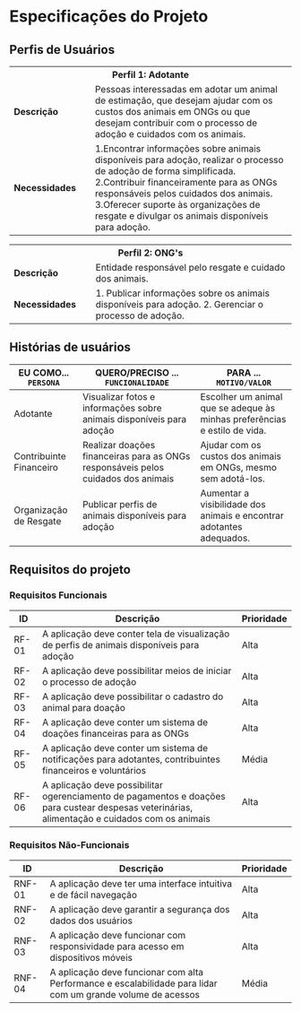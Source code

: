 # Especificações do Projeto

## Perfis de Usuários

<table>
<tbody>
<tr>
<th colspan="2">Perfil 1: Adotante </th>
</tr>
<tr>
<td width="150px"><b>Descrição</b></td>
<td width="600px">
Pessoas interessadas em adotar um animal de estimação, que desejam
ajudar com os custos dos animais em ONGs ou que desejam contribuir
com o processo de adoção e cuidados com os animais.
</td>
</tr>
<tr>
<td><b>Necessidades</b></td>
<td>
1.Encontrar informações sobre animais disponíveis para adoção, realizar o
processo de adoção de forma simplificada.
2.Contribuir financeiramente para as ONGs responsáveis pelos cuidados
dos animais.
3.Oferecer suporte às organizações de resgate e divulgar os animais
disponíveis para adoção.

</td>
</tr>
</tbody>
</table>

<table>
<tbody>
<tr>
<th colspan="2">Perfil 2: ONG's </th>
</tr>
<tr>
<td width="150px"><b>Descrição</b></td>
<td width="600px">
Entidade responsável pelo resgate e cuidado dos animais. 
</td>
</tr>
<tr>
<td><b>Necessidades</b></td>
<td>
1. Publicar informações sobre os animais disponíveis para adoção.
2. Gerenciar o processo de adoção.
</td>
</tr>
</tbody>
</table>

## Histórias de usuários

| EU COMO... `PERSONA`    | QUERO/PRECISO ... `FUNCIONALIDADE`                                                | PARA ... `MOTIVO/VALOR`                                                   |
| ----------------------- | --------------------------------------------------------------------------------- | ------------------------------------------------------------------------- |
| Adotante                | Visualizar fotos e informações sobre animais disponíveis para adoção              | Escolher um animal que se adeque às minhas preferências e estilo de vida. |
| Contribuinte Financeiro | Realizar doações financeiras para as ONGs responsáveis pelos cuidados dos animais | Ajudar com os custos dos animais em ONGs, mesmo sem adotá-los.            |
| Organização de Resgate  | Publicar perfis de animais disponíveis para adoção                                | Aumentar a visibilidade dos animais e encontrar adotantes adequados.      |

## Requisitos do projeto

### Requisitos Funcionais

|ID    | Descrição                                                                                                                                     | Prioridade |
| ---- | --------------------------------------------------------------------------------------------------------------------------------------------- | ---------- |
|RF-01 | A aplicação deve conter tela de visualização de perfis de animais disponíveis para adoção | Alta |
|RF-02 | A aplicação deve possibilitar meios de iniciar o processo de adoção |Alta |
|RF-03 | A aplicação deve possibilitar o cadastro do animal para doação | Alta |
|RF-04 | A aplicação deve conter um sistema de doações financeiras para as ONGs | Alta |
|RF-05 | A aplicação deve conter um sistema de notificações para adotantes, contribuintes financeiros e voluntários | Média |
|RF-06 | A aplicação deve possibilitar ogerenciamento de pagamentos e doações para custear despesas veterinárias, alimentação e cuidados com os animais | Alta |

### Requisitos Não-Funcionais

|ID    | Descrição                                                                                                                                     | Prioridade |
| ---- | --------------------------------------------------------------------------------------------------------------------------------------------- | ---------- |
|RNF-01 | A aplicação deve ter uma interface intuitiva e de fácil navegação | Alta |
|RNF-02 | A aplicação deve garantir a segurança dos dados dos usuários | Alta |
|RNF-03 | A aplicação deve funcionar com responsividade para acesso em dispositivos móveis  | Alta |
|RNF-04 | A aplicação deve funcionar com alta Performance e escalabilidade para lidar com um grande volume de acessos | Média |
